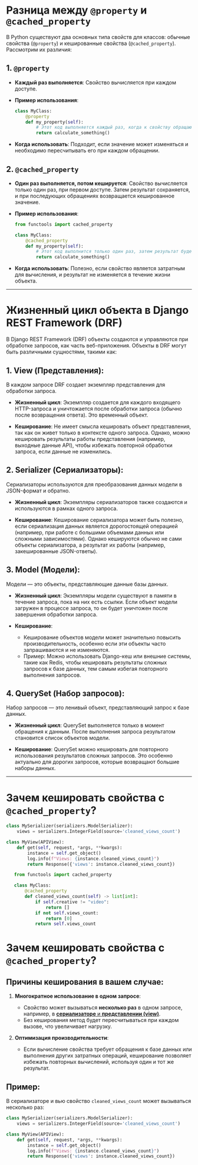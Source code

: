 
# Разница между `@property` и `@cached_property`

В Python существуют два основных типа свойств для классов: обычные свойства (`@property`) и кешированные свойства (`@cached_property`). Рассмотрим их различия:

## 1. `@property`

- **Каждый раз выполняется**: Свойство вычисляется при каждом доступе.
- **Пример использования**:

    ```python
    class MyClass:
        @property
        def my_property(self):
            # Этот код выполняется каждый раз, когда к свойству обращаются
            return calculate_something()
    ```

- **Когда использовать**: Подходит, если значение может изменяться и необходимо пересчитывать его при каждом обращении.

## 2. `@cached_property`

- **Один раз выполняется, потом кешируется**: Свойство вычисляется только один раз, при первом доступе. Затем результат сохраняется, и при последующих обращениях возвращается кешированное значение.
- **Пример использования**:

    ```python
    from functools import cached_property

    class MyClass:
        @cached_property
        def my_property(self):
            # Этот код выполнится только один раз, затем результат будет кеширован
            return calculate_something()
    ```

- **Когда использовать**: Полезно, если свойство является затратным для вычисления, и результат не изменяется в течение жизни объекта.

---

# Жизненный цикл объекта в Django REST Framework (DRF)

В Django REST Framework (DRF) объекты создаются и управляются при обработке запросов, как часть веб-приложения. Объекты в DRF могут быть различными сущностями, такими как:

## 1. **View (Представления)**:
   В каждом запросе DRF создает экземпляр представления для обработки запроса.
   
   - **Жизненный цикл**: Экземпляр создается для каждого входящего HTTP-запроса и уничтожается после обработки запроса (обычно после возвращения ответа). Это временный объект.
   
   - **Кеширование**: Не имеет смысла кешировать объект представления, так как он живет только в контексте одного запроса. Однако, можно кешировать результаты работы представления (например, выходные данные API), чтобы избежать повторной обработки запроса, если данные не изменились.

## 2. **Serializer (Сериализаторы)**:
   Сериализаторы используются для преобразования данных модели в JSON-формат и обратно.
   
   - **Жизненный цикл**: Экземпляры сериализаторов также создаются и используются в рамках одного запроса.
   
   - **Кеширование**: Кеширование сериализатора может быть полезно, если сериализация данных является дорогостоящей операцией (например, при работе с большими объемами данных или сложными зависимостями). Однако кешируются обычно не сами объекты сериализатора, а результат их работы (например, закешированные JSON-ответы).

## 3. **Model (Модели)**:
   Модели — это объекты, представляющие данные базы данных.
   
   - **Жизненный цикл**: Экземпляры модели существуют в памяти в течение запроса, пока на них есть ссылки. Если объект модели загружен в процессе запроса, то он будет уничтожен после завершения обработки запроса.
   
   - **Кеширование**: 
     - Кеширование объектов модели может значительно повысить производительность, особенно если эти объекты часто запрашиваются и не изменяются.
     - Пример: Можно использовать Django-кеш или внешние системы, такие как Redis, чтобы кешировать результаты сложных запросов к базе данных, тем самым избегая повторного выполнения запросов.
   
## 4. **QuerySet (Набор запросов)**:
   Набор запросов — это ленивый объект, представляющий запрос к базе данных.
   
   - **Жизненный цикл**: QuerySet выполняется только в момент обращения к данным. После выполнения запроса результатом становится список объектов модели.
   
   - **Кеширование**: QuerySet можно кешировать для повторного использования результатов сложных запросов. Это особенно актуально для дорогих запросов, которые возвращают большие наборы данных.

---

# Зачем кешировать свойства с `@cached_property`?

```python
class MySerializer(serializers.ModelSerializer):
    views = serializers.IntegerField(source='cleaned_views_count')

class MyView(APIView):
    def get(self, request, *args, **kwargs):
        instance = self.get_object()
        log.info(f"Views: {instance.cleaned_views_count}")
        return Response({'views': instance.cleaned_views_count})
```

```python
   from functools import cached_property

   class MyClass:
       @cached_property
       def cleaned_views_count(self) -> list[int]:
           if self.creative != "video":
               return []
           if not self.views_count:
               return [0]
           return self.views_count
   ```

# Зачем кешировать свойства с `@cached_property`?

## Причины кеширования в вашем случае:
1. **Многократное использование в одном запросе**:
   - Свойство может вызываться **несколько раз** в одном запросе, например, в <u>**сериализаторе** и **представлении (view)**</u>.
   - Без кеширования метод будет пересчитываться при каждом вызове, что увеличивает нагрузку.

2. **Оптимизация производительности**:
   - Если вычисление свойства требует обращения к базе данных или выполнения других затратных операций, кеширование позволяет избежать повторных вычислений, используя один и тот же результат.

## Пример:
В сериализаторе и вью свойство `cleaned_views_count` может вызываться несколько раз:
```python
class MySerializer(serializers.ModelSerializer):
    views = serializers.IntegerField(source='cleaned_views_count')

class MyView(APIView):
    def get(self, request, *args, **kwargs):
        instance = self.get_object()
        log.info(f"Views: {instance.cleaned_views_count}")
        return Response({'views': instance.cleaned_views_count})
```